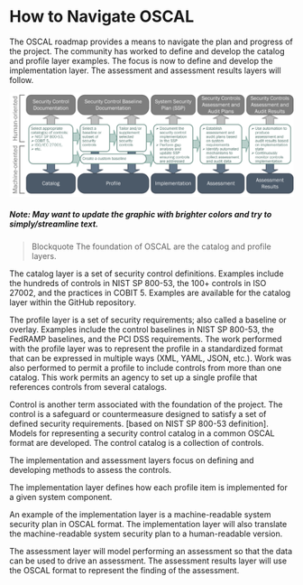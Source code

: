 # How to Navigate OSCAL

The OSCAL roadmap provides a means to navigate the plan and progress of the project. The community has worked to define and develop the catalog and profile layer examples. The focus is now to define and develop the implementation layer. The assessment and assessment results layers will follow.

![OSCAL Roadmap](imgs/oscal-components.png)


##### Note: May want to update the graphic with brighter colors and try to simply/streamline text.

>Blockquote The foundation of OSCAL are the catalog and profile layers.

The catalog layer is a set of security control definitions. Examples include the hundreds of controls in NIST SP 800-53, the 100+ controls in ISO 27002, and the practices in COBIT 5. Examples are available for the catalog layer within the GitHub repository.

The profile layer is a set of security requirements; also called a baseline or overlay. Examples include the control baselines in NIST SP 800-53, the FedRAMP baselines, and the PCI DSS requirements. The work performed with the profile layer was to represent the profile in a standardized format that can be expressed in multiple ways (XML, YAML, JSON, etc.). Work was also performed to permit a profile to include controls from more than one catalog. This work permits an agency to set up a single profile that references controls from several catalogs.

Control is another term associated with the foundation of the project. The control is a safeguard or countermeasure designed to satisfy a set of defined security requirements. [based on NIST SP 800-53 definition]. Models for representing a security control catalog in a common OSCAL format are developed. The control catalog is a collection of controls.

The implementation and assessment layers focus on defining and developing methods to assess the controls.

The implementation layer defines how each profile item is implemented for a given system component.

An example of the implementation layer is a machine-readable system security plan in OSCAL format. The implementation layer will also translate the machine-readable system security plan to a human-readable version.

The assessment layer will model performing an assessment so that the data can be used to drive an assessment. The assessment results layer will use the OSCAL format to represent the finding of the assessment.
